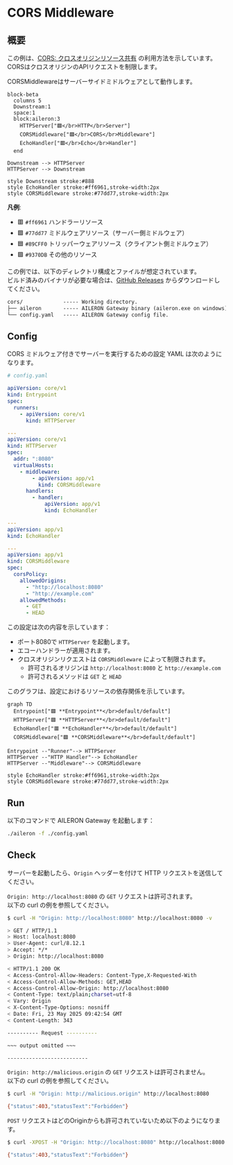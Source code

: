 # CORS Middleware

## 概要

この例は、[CORS: クロスオリジンリソース共有](https://ja.wikipedia.org/wiki/Cross-origin_resource_sharing) の利用方法を示しています。  
CORSはクロスオリジンのAPIリクエストを制限します。

CORSMiddlewareはサーバーサイドミドルウェアとして動作します。

```mermaid
block-beta
  columns 5
  Downstream:1
  space:1
  block:aileron:3
    HTTPServer["🟪</br>HTTP</br>Server"]
    CORSMiddleware["🟩</br>CORS</br>Middleware"]
    EchoHandler["🟥</br>Echo</br>Handler"]
  end

Downstream --> HTTPServer
HTTPServer --> Downstream

style Downstream stroke:#888
style EchoHandler stroke:#ff6961,stroke-width:2px
style CORSMiddleware stroke:#77dd77,stroke-width:2px
```

**凡例**:

- 🟥 `#ff6961` ハンドラーリソース
- 🟩 `#77dd77` ミドルウェアリソース（サーバー側ミドルウェア）
- 🟦 `#89CFF0` トリッパーウェアリソース（クライアント側ミドルウェア）
- 🟪 `#9370DB` その他のリソース

この例では、以下のディレクトリ構成とファイルが想定されています。  
ビルド済みのバイナリが必要な場合は、[GitHub Releases](https://github.com/aileron-gateway/aileron-gateway/releases) からダウンロードしてください。

```txt
cors/             ----- Working directory.
├── aileron       ----- AILERON Gateway binary (aileron.exe on windows).
└── config.yaml   ----- AILERON Gateway config file.
```

## Config

CORS ミドルウェア付きでサーバーを実行するための設定 YAML は次のようになります。

```yaml
# config.yaml

apiVersion: core/v1
kind: Entrypoint
spec:
  runners:
    - apiVersion: core/v1
      kind: HTTPServer

---
apiVersion: core/v1
kind: HTTPServer
spec:
  addr: ":8080"
  virtualHosts:
    - middleware:
        - apiVersion: app/v1
          kind: CORSMiddleware
      handlers:
        - handler:
            apiVersion: app/v1
            kind: EchoHandler

---
apiVersion: app/v1
kind: EchoHandler

---
apiVersion: app/v1
kind: CORSMiddleware
spec:
  corsPolicy:
    allowedOrigins:
      - "http://localhost:8080"
      - "http://example.com"
    allowedMethods:
      - GET
      - HEAD
```

この設定は次の内容を示しています：

- ポート8080で `HTTPServer` を起動します。
- エコーハンドラーが適用されます。
- クロスオリジンリクエストは `CORSMiddleware` によって制限されます。
  - 許可されるオリジンは `http://localhost:8080` と `http://example.com`
  - 許可されるメソッドは `GET` と `HEAD`

このグラフは、設定におけるリソースの依存関係を示しています。

```mermaid
graph TD
  Entrypoint["🟪 **Entrypoint**</br>default/default"]
  HTTPServer["🟪 **HTTPServer**</br>default/default"]
  EchoHandler["🟥 **EchoHandler**</br>default/default"]
  CORSMiddleware["🟩 **CORSMiddleware**</br>default/default"]

Entrypoint --"Runner"--> HTTPServer
HTTPServer --"HTTP Handler"--> EchoHandler
HTTPServer --"Middleware"--> CORSMiddleware

style EchoHandler stroke:#ff6961,stroke-width:2px
style CORSMiddleware stroke:#77dd77,stroke-width:2px
```

## Run

以下のコマンドで AILERON Gateway を起動します：

```bash
./aileron -f ./config.yaml
```

## Check

サーバーを起動したら、`Origin` ヘッダーを付けて HTTP リクエストを送信してください。

`Origin: http://localhost:8080` の `GET` リクエストは許可されます。  
以下の curl の例を参照してください。

```bash
$ curl -H "Origin: http://localhost:8080" http://localhost:8080 -v

> GET / HTTP/1.1
> Host: localhost:8080
> User-Agent: curl/8.12.1
> Accept: */*
> Origin: http://localhost:8080

< HTTP/1.1 200 OK
< Access-Control-Allow-Headers: Content-Type,X-Requested-With
< Access-Control-Allow-Methods: GET,HEAD
< Access-Control-Allow-Origin: http://localhost:8080
< Content-Type: text/plain;charset=utf-8
< Vary: Origin
< X-Content-Type-Options: nosniff
< Date: Fri, 23 May 2025 09:42:54 GMT
< Content-Length: 343

---------- Request ----------

~~~ output omitted ~~~

--------------------------
```

`Origin: http://malicious.origin` の `GET` リクエストは許可されません。  
以下の curl の例を参照してください。

```bash
$ curl -H "Origin: http://malicious.origin" http://localhost:8080

{"status":403,"statusText":"Forbidden"}
```

`POST` リクエストはどのOriginからも許可されていないため以下のようになります。

```bash
$ curl -XPOST -H "Origin: http://localhost:8080" http://localhost:8080

{"status":403,"statusText":"Forbidden"}
```
